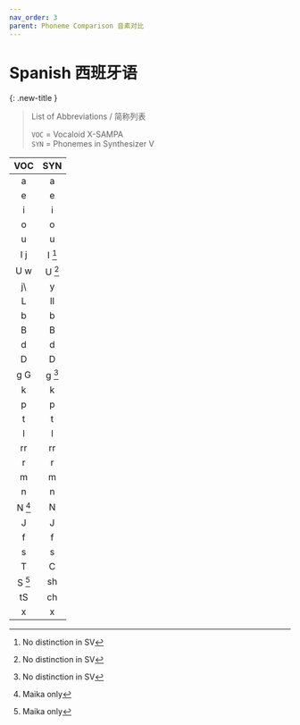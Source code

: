 ```yaml
---
nav_order: 3
parent: Phoneme Comparison 音素对比
---
```

# Spanish 西班牙语

{: .new-title }
> List of Abbreviations / 简称列表
>
> `VOC` = Vocaloid X-SAMPA  
> `SYN` = Phonemes in Synthesizer V  

| VOC | SYN |
|:---:|:---:|
| a | a |
| e | e |
| i | i |
| o | o |
| u | u |
| I j | I [^1] |
| U w | U [^1] |
| j\\ | y |
| L | ll |
| b | b |
| B | B |
| d | d |
| D | D |
| g G | g [^1] |
| k | k |
| p | p |
| t | t |
| l | l |
| rr | rr |
| r | r |
| m | m |
| n | n |
| N [^2] | N |
| J | J |
| f | f |
| s | s |
| T | C |
| S [^2] | sh |
| tS | ch |
| x | x |

[^1]: No distinction in SV
[^2]: Maika only